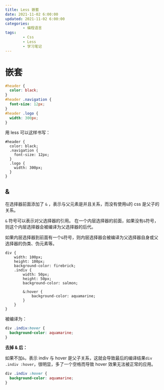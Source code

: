 ```yaml
---
title: Less 嵌套
date: 2021-11-02 6:00:00
updated: 2021-11-02 6:00:00
categories:
        - 编程语言
tags:
        - Css
        - Less
        - 学习笔记
---
```


# 嵌套

```css
#header {
  color: black;
}
#header .navigation {
  font-size: 12px;
}
#header .logo {
  width: 300px;
}
```

用 less 可以这样书写：

```less
#header {
  color: black;
  .navigation {
    font-size: 12px;
  }
  .logo {
    width: 300px;
  }
}
```

## &

在选择器前面添加了 `&` ，表示与父元素是并且关系，而没有使用`&`的 css 是父子的关系。

`&` 符号可以表示对父选择器的引用。
在一个内层选择器的前面，如果没有`&`符号，则这个内层选择器会被编译为父选择器的后代。

如果内层选择器到前面有一个`&`符号，则内层选择器会被编译为父选择器自身或父选择器的伪类、伪元素等。

```less
div {
	width: 100px;
	height: 100px;
	background-color: firebrick;
	.indiv {
		width: 50px;
		height: 50px;
		background-color: salmon;

		&:hover {
			background-color: aquamarine;
		}
	}
}
```

被编译为：

```css
div .indiv:hover {
  background-color: aquamarine;
}
```

**去掉 & 后：**

如果不加`&`，表示 indiv 与 hover 是父子关系，这就会导致最后的编译结果`div .indiv :hover`，很明显，多了一个空格而导致 hover 效果无法被正常的应用。

```css
div .indiv :hover {
  background-color: aquamarine;
}
```
